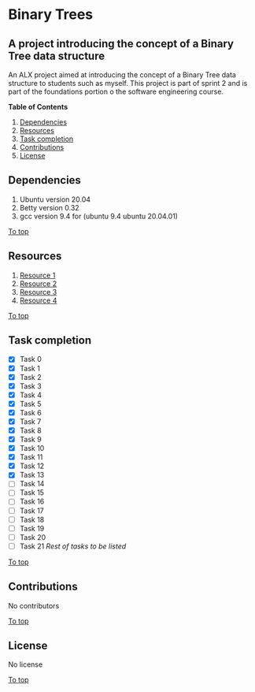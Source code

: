 # Binary Trees

## A project introducing the concept of a Binary Tree data structure

An ALX project aimed at introducing the concept of a Binary Tree data structure
to students such as myself. This project is part of sprint 2 and is part of the
foundations portion o the software engineering course.

**Table of Contents**

1. [Dependencies](#Dependencies)
1. [Resources](#Resources)
1. [Task completion](#Task-completion)
1. [Contributions](#Contributions)
1. [License](#License)
## Dependencies

1. Ubuntu version 20.04
1. Betty version 0.32
1. gcc version 9.4 for (ubuntu 9.4 ubuntu 20.04.01)

[To top](#Binary-Trees)

## Resources

1. [Resource 1](https://www.geeksforgeeks.org/binary-tree-data-structure/)
1. [Resource 2](https://www.programiz.com/dsa/binary-tree)
1. [Resource 3](https://youtu.be/GzJoqJO1zdI)
1. [Resource 4](https://youtu.be/fAAZixBzIAI)

[To top](#Binary-Trees)

## Task completion

- [x] Task 0
- [x] Task 1
- [x] Task 2
- [x] Task 3
- [x] Task 4
- [x] Task 5
- [x] Task 6
- [x] Task 7
- [x] Task 8
- [x] Task 9
- [x] Task 10
- [x] Task 11
- [x] Task 12
- [x] Task 13
- [ ] Task 14
- [ ] Task 15
- [ ] Task 16
- [ ] Task 17
- [ ] Task 18
- [ ] Task 19
- [ ] Task 20
- [ ] Task 21
*Rest of tasks to be listed*

[To top](#Binary-Trees)

## Contributions

No contributors

[To top](#Binary-Trees)

## License

No license

[To top](#Binary-Trees)
